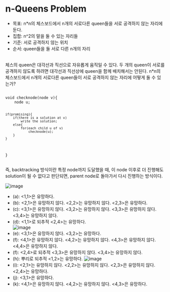 # n-Queens Problem
- 목표: n*n의 체스보드에서 n개의 서로다른 queen들을 서로 공격하지 않는 자리에 둔다. 
- 집합: n^2의 말을 둘 수 있는 자리들
- 기준: 서로 공격하지 않는 위치
- 순서: queen들을 둘 서로 다른 n개의 자리
<br>
체스의 queen은 대각선과 직선으로 자유롭게 움직일 수 있다. 두 개의 queen이 서로를 공격하지 않도록 하려면 대각선과 직선상에 queen을 함께 배치해서는 안된다. n*n의 체스보드에서 n개의 서로다른 queen들이 서로 공격하지 않는 자리에 어떻게 둘 수 있는가?
<pre><code>
void checknode(node v){
    node u;

    if(promising){
        if(there is a solution at v)
            write the solution;
        else{
            for(each child u of v)
                checknode(u);
        }
    }
}
</code></pre>
즉, backtracking 방식이란 특정 node까지 도달했을 때, 이 node 이후로 더 진행해도 solution이 될 수 없다고 판단되면, parent node로 돌아가서 다시 진행하는 방식이다.

![image](https://user-images.githubusercontent.com/74875490/168473316-5cee8ee6-e4ed-4795-b0e8-42062b06601c.png)
- (a): <1,1>은 유망하다.
- (b): <2,1>은 유망하지 않다.
       <2,2>는 유망하지 않다.
       <2,3>은 유망하다.
- (c): <3,1>은 유망하지 않다.
       <3,2>는 유망하지 않다.
       <3,3>은 유망하지 않다.
       <3,4>는 유망하지 않다.
- (d): <1,1>로 되추적
       <2,4>는 유망하다.<br>
![image](https://user-images.githubusercontent.com/74875490/168473811-461a756e-e6de-4b08-9c43-d42fec6a6ef4.png)
- (e): <3,1>은 유망하지 않다.
       <3,2>는 유망하다.
- (f): <4,1>은 유망하지 않다.
       <4,2>는 유망하지 않다.
       <4,3>은 유망하지 않다.
       <4,4>은 유망하지 않다.
- (f): <2,4>로 되추적
       <3,3>은 유망하지 않다.
       <3,4>는 유망하지 않다.
- (h): 뿌리로 되추적
       <1,2>는 유망하다.
![image](https://user-images.githubusercontent.com/74875490/168473898-a86d1dc4-2a81-4fdf-add1-22e99223af21.png)
- (i): <2,1>는 유망하지 않다.
       <2,2>는 유망하지 않다.
       <2,3>은 유망하지 않다.
       <2,4>는 유망하다.
- (j): <3,1>은 유망하다.
- (k): <4,1>은 유망하지 않다.
       <4,2>는 유망하지 않다.
       <4,3>은 유망하다.